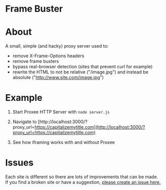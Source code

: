 # Frame Buster

# About

A small, simple (and hacky) proxy server used to:

- remove X-Frame-Options headers
- remove frame busters
- bypass real-browser detection (sites that prevent curl for example)
- rewrite the HTML to not be relative ("/image.jpg") and instead be absolute ("http://www.site.com/image.jpg")

# Example

1. Start Proxee HTTP Server with `node server.js`
2. Navigate to [http://localhost:3000/?proxy_url=https://capitalizemytitle.com](http://localhost:3000/?proxy_url=https://capitalizemytitle.com)

3. See how iframing works with and without Proxee

# Issues

Each site is different so there are lots of improvements that can be made.  
If you find a broken site or have a suggestion, [please create an issue here.](https://github.com/ryanlelek/proxee/issues)
